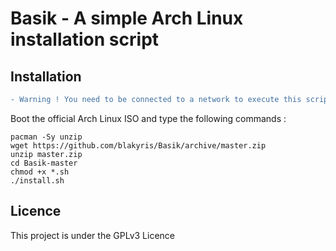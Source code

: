 # Basik - A simple Arch Linux installation script

## Installation

```diff
- Warning ! You need to be connected to a network to execute this script. Maybe in the future, I will add support for offline installation.
```

Boot the official Arch Linux ISO and type the following commands :

```
pacman -Sy unzip
wget https://github.com/blakyris/Basik/archive/master.zip
unzip master.zip
cd Basik-master
chmod +x *.sh
./install.sh
```

## Licence

This project is under the GPLv3 Licence
